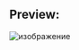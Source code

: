 ## Preview:

![изображение](https://github.com/user-attachments/assets/f95d589a-3e37-48b9-89f1-31215386d6d7)
